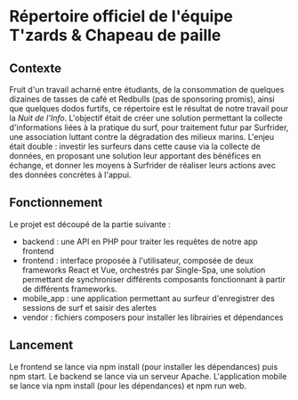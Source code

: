 # Répertoire officiel de l'équipe T'zards & Chapeau de paille

## Contexte

Fruit d'un travail acharné entre étudiants, de la consommation de quelques dizaines de tasses de café et Redbulls (pas de sponsoring promis), ainsi que quelques dodos furtifs, ce répertoire est le résultat de notre travail pour la _Nuit de l'Info_. L'objectif était de créer une solution permettant la collecte d'informations liées à la pratique du surf, pour traitement futur par Surfrider, une association luttant contre la dégradation des milieux marins. L'enjeu était double : investir les surfeurs dans cette cause via la collecte de données, en proposant une solution leur apportant des bénéfices en échange, et donner les moyens à Surfrider de réaliser leurs actions avec des données concrètes à l'appui.

## Fonctionnement

Le projet est découpé de la partie suivante :
- backend : une API en PHP pour traiter les requêtes de notre app frontend
- frontend : interface proposée à l'utilisateur, composée de deux frameworks React et Vue, orchestrés par Single-Spa, une solution permettant de synchroniser différents composants fonctionnant à partir de différents frameworks.
- mobile_app : une application permettant au surfeur d'enregistrer des sessions de surf et saisir des alertes
- vendor : fichiers composers pour installer les librairies et dépendances

## Lancement 

Le frontend se lance via npm install (pour installer les dépendances) puis npm start. Le backend se lance via un serveur Apache. L'application mobile se lance via npm install (pour les dépendances) et npm run web.